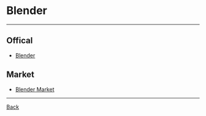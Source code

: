 # Blender

---

## Offical

- [Blender](https://www.blender.org/)

## Market

- [Blender Market](https://blendermarket.com/)

---

[Back](./../readme.md)
